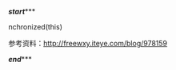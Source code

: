 
*****************************************start********************************************

nchronized(this)

参考资料：http://freewxy.iteye.com/blog/978159

*****************************************end********************************************